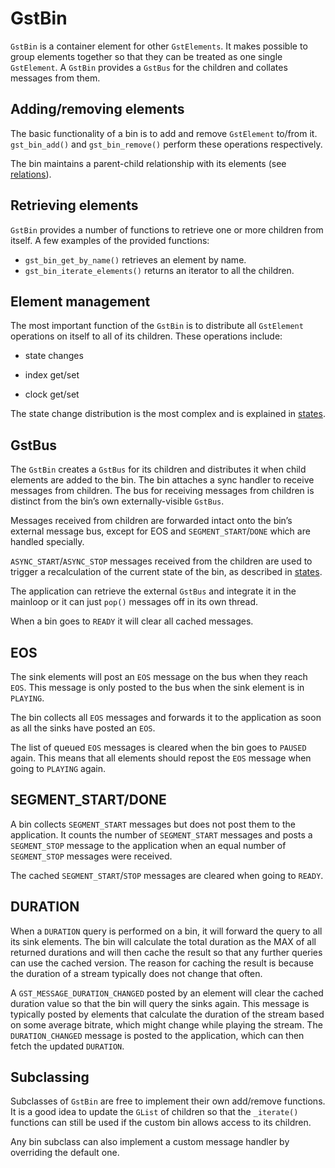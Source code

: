 # GstBin

`GstBin` is a container element for other `GstElements`. It makes
possible to group elements together so that they can be treated as one
single `GstElement`. A `GstBin` provides a `GstBus` for the children and
collates messages from them.

## Adding/removing elements

The basic functionality of a bin is to add and remove `GstElement`
to/from it. `gst_bin_add()` and `gst_bin_remove()` perform these
operations respectively.

The bin maintains a parent-child relationship with its elements (see
[relations](design/relations.md)).

## Retrieving elements

`GstBin` provides a number of functions to retrieve one or more children
from itself. A few examples of the provided functions:

* `gst_bin_get_by_name()` retrieves an element by name.
* `gst_bin_iterate_elements()` returns an iterator to all the children.

## Element management

The most important function of the `GstBin` is to distribute all
`GstElement` operations on itself to all of its children. These
operations include:

  - state changes

  - index get/set

  - clock get/set

The state change distribution is the most complex and is explained in
[states](design/states.md).

## GstBus

The `GstBin` creates a `GstBus` for its children and distributes it when
child elements are added to the bin. The bin attaches a sync handler to
receive messages from children. The bus for receiving messages from
children is distinct from the bin’s own externally-visible `GstBus`.

Messages received from children are forwarded intact onto the bin’s
external message bus, except for EOS and `SEGMENT_START`/`DONE` which are
handled specially.

`ASYNC_START`/`ASYNC_STOP` messages received from the children are used to
trigger a recalculation of the current state of the bin, as described in
[states](design/states.md).

The application can retrieve the external `GstBus` and integrate it in the
mainloop or it can just `pop()` messages off in its own thread.

When a bin goes to `READY` it will clear all cached messages.

## EOS

The sink elements will post an `EOS` message on the bus when they reach
`EOS`. This message is only posted to the bus when the sink element is
in `PLAYING`.

The bin collects all `EOS` messages and forwards it to the application as
soon as all the sinks have posted an `EOS`.

The list of queued `EOS` messages is cleared when the bin goes to `PAUSED`
again. This means that all elements should repost the `EOS` message when
going to `PLAYING` again.

## SEGMENT_START/DONE

A bin collects `SEGMENT_START` messages but does not post them to the
application. It counts the number of `SEGMENT_START` messages and posts a
`SEGMENT_STOP` message to the application when an equal number of
`SEGMENT_STOP` messages were received.

The cached `SEGMENT_START`/`STOP` messages are cleared when going to `READY`.

## DURATION

When a `DURATION` query is performed on a bin, it will forward the query
to all its sink elements. The bin will calculate the total duration as
the MAX of all returned durations and will then cache the result so that
any further queries can use the cached version. The reason for caching the
result is because the duration of a stream typically does not change
that often.

A `GST_MESSAGE_DURATION_CHANGED` posted by an element will clear the
cached duration value so that the bin will query the sinks again. This
message is typically posted by elements that calculate the duration of
the stream based on some average bitrate, which might change while
playing the stream. The `DURATION_CHANGED` message is posted to the
application, which can then fetch the updated `DURATION`.

## Subclassing

Subclasses of `GstBin` are free to implement their own add/remove
functions. It is a good idea to update the `GList` of children so
that the `_iterate()` functions can still be used if the custom bin
allows access to its children.

Any bin subclass can also implement a custom message handler by
overriding the default one.
